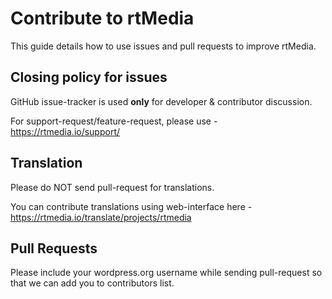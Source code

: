 # Contribute to rtMedia

This guide details how to use issues and pull requests to improve rtMedia.

## Closing policy for issues

GitHub issue-tracker is used **only** for developer & contributor discussion.

For support-request/feature-request, please use - https://rtmedia.io/support/

## Translation

Please do NOT send pull-request for translations.

You can contribute translations using web-interface here - https://rtmedia.io/translate/projects/rtmedia

## Pull Requests

Please include your wordpress.org username while sending pull-request so that we can add you to contributors list.

